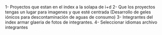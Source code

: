 1- Proyectos que estan en el index a la solapa de i+d
2- Que los proyectos tengas un lugar para imagenes y que esté centrada (Desarrollo de geles iónicos para descontaminación de aguas de consumo)
3- Integrantes del index armar glaeria de fotos de integrantes.
4- Seleccionar idiomas archivo integrantes


